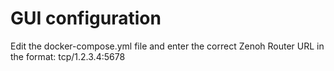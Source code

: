 # GUI configuration
Edit the docker-compose.yml file and enter the correct Zenoh Router URL in the format: tcp/1.2.3.4:5678

